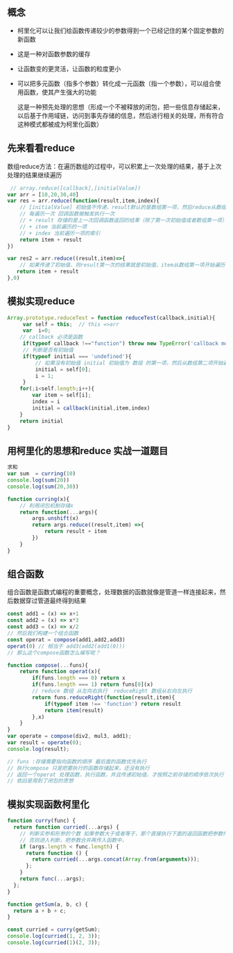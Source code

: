 ## 概念

- 柯里化可以让我们给函数传递较少的参数得到一个已经记住的某个固定参数的新函数

- 这是一种对函数参数的缓存

- 让函数变的更灵活，让函数的粒度更小

- 可以把多元函数（指多个参数）转化成一元函数（指一个参数），可以组合使用函数，使其产生强大的功能

  这是一种预先处理的思想（形成一个不被释放的闭包，把一些信息存储起来，以后基于作用域链，访问到事先存储的信息，然后进行相关的处理，所有符合这种模式都被成为柯里化函数）

## 先来看看reduce

数组reduce方法：在遍历数组的过程中，可以积累上一次处理的结果，基于上次处理的结果继续遍历

```js
 // array.reduce([callback],[initialValue])
var arr = [10,20,30,40]
var res = arr.reduce(function(result,item,index){
    // [initialValue] 初始值不传递，result默认的是数组第一项，然后reduce从数组第二项开始遍历
    // 每遍历一次 回调函数被触发执行一次
    // + result 存储的是上一次回调函数返回的结果（除了第一次初始值或者数组第一项）
    // + item 当前遍历的一项
    // + index 当前遍历一项的索引
    return item + result
})

var res2 = arr.reduce((result,item)=>{
    // 如果传递了初始值，则result第一次的结果就是初始值，item从数组第一项开始遍历
   return item + result 
},0)
```

## 模拟实现reduce

```js
Array.prototype.reduceTest = function reduceTest(callback,initial){
     var self = this;  // this =>arr
     var  i=0;
    // callback 必须是函数
     if(typeof callback !=="function") throw new TypeError('callback must be an function')
     // 判断是否有初始值 
     if(typeof initial === 'undefined'){
         // 如果没有初始值 initial 初始值为 数组 的第一项，然后从数组第二项开始遍历
         initial = self[0];
         i = 1;
     }
    for(;i<self.length;i++){
        var item = self[i];
        index = i
        initial = callback(initial,item,index)
    }
    return initial
}
```

## 用柯里化的思想和reduce 实战一道题目 

```js
求和
var sum  = curring(10)
console.log(sum(20))
console.log(sum(20,30))

function curring(x){
    // 利用闭包机制存储x
    return function(...args){
        args.unshift(x)
        return args.reduce((result,item) =>{
            return result + item
        })
    }
}

```

## 组合函数

组合函数是函数式编程的重要概念，处理数据的函数就像是管道一样连接起来，然后数据穿过管道最终得到结果

```js
const add1 = (x) => x+1
const add2 = (x) => x*3
const add3 = (x) => x/2
// 然后我们构建一个组合函数
const operat = compose(add1,add2,add3)
operat(0) // 相当于 add3(add2(add1(0)))
// 那么这个compose函数怎么编写呢？

function compose(...funs){
    return function operat(x){
        if(funs.length === 0) return x
        if(funs.length === 1) return funs[0](x)
        // reduce 数组 从左向右执行  reduceRight 数组从右向左执行
        return funs.reduceRight(function(result,item){
            if(typeof item !== 'function') return result
            return item(result)
        },x)
    }
}
var operate = compose(div2, mul3, add1);
var result = operate(0);
console.log(result);

// funs :存储需要指向函数的顺序 最后面的函数优先执行
// 执行compose 只是把要执行的函数存储起来，还没有执行
// 返回一个operat 处理函数，执行函数，并且传递初始值，才按照之前存储的顺序依次执行
// 依旧是用到了闭包的思想
```



## 模拟实现函数柯里化

```js
function curry(func) {
  return function curried(...args) {
    // 判断实参和形参的个数 如果参数大于或者等于，那个直接执行下面的返回函数把参数传进去
    // 否则进入判断，把参数合并再传入函数中，
    if (args.length < func.length) {
      return function () {
        return curried(...args.concat(Array.from(arguments)));
      };
    }
    return func(...args);
  };
}

function getSum(a, b, c) {
  return a + b + c;
}

const curried = curry(getSum);
console.log(curried(1, 2, 3));
console.log(curried(1)(2, 3));
```